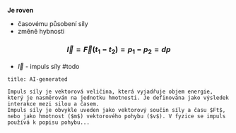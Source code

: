 **Je roven**
- časovému působení síly
- změně hybnosti

### $$\vec{I}=\vec{F}(t_1-t_2)=p_1-p_2=dp$$
- $\vec{I}$ - impuls síly
#todo

```ad-warning
title: AI-generated

Impuls síly je vektorová veličina, která vyjadřuje objem energie, který je nasměrován na jednotku hmotnosti. Je definována jako výsledek interakce mezi silou a časem.
Impuls síly je obvykle uveden jako vektorový součin síly a času $Ft$, nebo jako hmotnost ($m$) vektorového pohybu ($v$). V fyzice se impuls používá k popisu pohybu...

```


